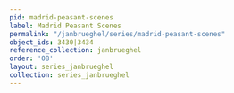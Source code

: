 ```yaml
---
pid: madrid-peasant-scenes
label: Madrid Peasant Scenes
permalink: "/janbrueghel/series/madrid-peasant-scenes"
object_ids: 3430|3434
reference_collection: janbrueghel
order: '08'
layout: series_janbrueghel
collection: series_janbrueghel
---
```

